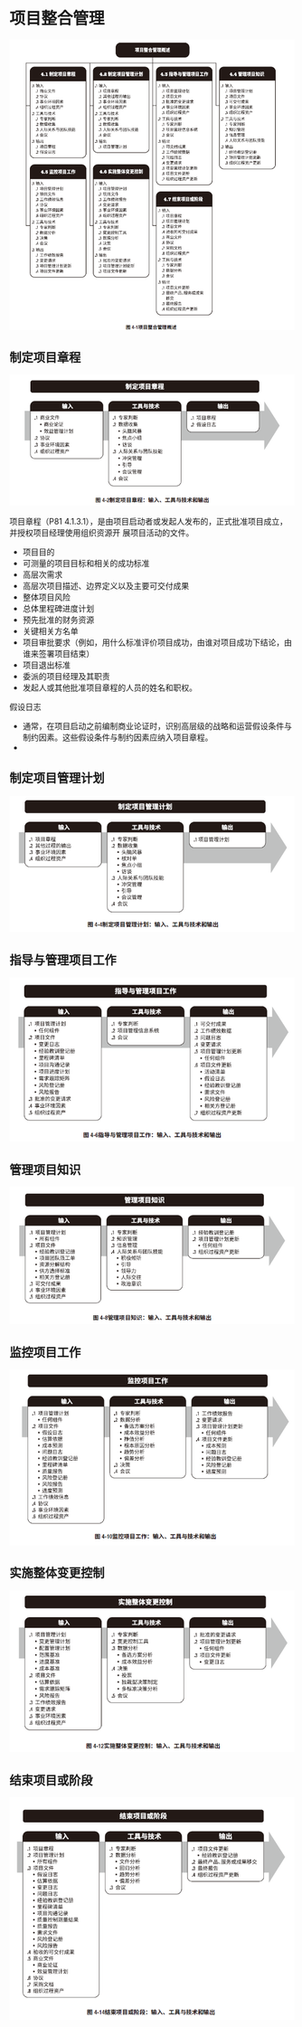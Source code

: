 # 项目整合管理
![](../../docs/img/pmbok/4.jpg)
## 制定项目章程
![制定项目章程](../../docs/img/pmbok/4.1.jpg)

项目章程（P81 4.1.3.1），是由项目启动者或发起人发布的，正式批准项目成立，并授权项目经理使用组织资源开
展项目活动的文件。
* 项目目的
* 可测量的项目目标和相关的成功标准
* 高层次需求
* 高层次项目描述、边界定义以及主要可交付成果
* 整体项目风险
* 总体里程碑进度计划
* 预先批准的财务资源
* 关键相关方名单
* 项目审批要求（例如，用什么标准评价项目成功，由谁对项目成功下结论，由谁来签署项目结束）
* 项目退出标准
* 委派的项目经理及其职责
* 发起人或其他批准项目章程的人员的姓名和职权。

假设日志
* 通常，在项目启动之前编制商业论证时，识别高层级的战略和运营假设条件与制约因素。这些假设条件与制约因素应纳入项目章程。
* 
## 制定项目管理计划
![制定项目管理计划](../../docs/img/pmbok/4.2.jpg)
## 指导与管理项目工作
![指导与管理项目工作](../../docs/img/pmbok/4.3.jpg)
## 管理项目知识
![管理项目知识](../../docs/img/pmbok/4.4.jpg)
## 监控项目工作
![监控项目工作](../../docs/img/pmbok/4.5.jpg)
## 实施整体变更控制
![实施整体变更控制](../../docs/img/pmbok/4.6.jpg)
## 结束项目或阶段
![结束项目或阶段](../../docs/img/pmbok/4.7.jpg)
